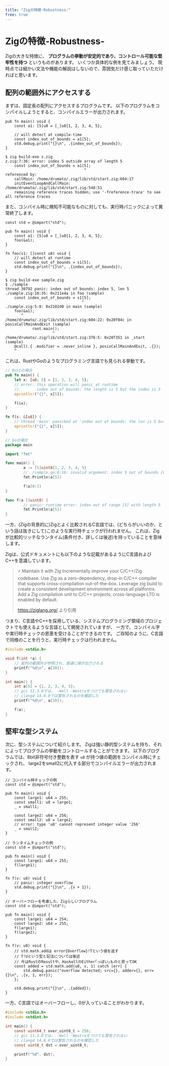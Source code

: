 ```yaml
---
title: "Zigの特徴-Robustness-"
free: true
---
```


# Zigの特徴-Robustness-

Zigの大きな特徴に、 **プログラムの挙動が安定的であり、コントロール可能な堅牢性を持つ** というものがあります。
いくつか具体的な例を見てみましょう。
現時点では細かい文法や機能の解説はしないので、雰囲気だけ感じ取っていただければと思います。

## 配列の範囲外にアクセスする

まずは、固定長の配列にアクセスするプログラムです。
以下のプログラムをコンパイルしようとすると、コンパイルエラーが出力されます。

```zig
pub fn main() void {
    const a1: [5]u8 = [_]u8{1, 2, 3, 4, 5};

    // will detect at compile-time
    const index_out_of_bounds = a1[5];
    std.debug.print("{}\n", .{index_out_of_bounds});
}
```

```shell
$ zig build-exe z.zig
z.zig:7:36: error: index 5 outside array of length 5
    const index_out_of_bounds = a1[5];
                                   ^
referenced by:
    callMain: /home/drumato/.zig/lib/std/start.zig:604:17
    initEventLoopAndCallMain: /home/drumato/.zig/lib/std/start.zig:548:51
    remaining reference traces hidden; use '-freference-trace' to see all reference traces
```

また、コンパイル時に検知不可能なものに対しても、実行時パニックによって異常終了します。

```zig
const std = @import("std");

pub fn main() void {
    const a1: [5]u8 = [_]u8{1, 2, 3, 4, 5};
    foo(&a1);
}

fn foo(s1: []const u8) void {
    // will detect at runtime
    const index_out_of_bounds = s1[5];
    std.debug.print("{}\n", .{index_out_of_bounds});
}
```

```shell
$ zig build-exe sample.zig
$ ./sample
thread 30792 panic: index out of bounds: index 5, len 5                                                                                                                                       
./sample.zig:10:35: 0x211e4a in foo (sample)                                                                                                                                                            
    const index_out_of_bounds = s1[5];                                                                                                                                                        
                                  ^                                                                                                                                                           
./sample.zig:5:8: 0x2102d0 in main (sample)                                                                                                                                                             
    foo(&a1);                                                                                                                                                                                 
       ^                                                                                                                                                                                      
/home/drumato/.zig/lib/std/start.zig:604:22: 0x20f84c in posixCallMainAndExit (sample)                                                                                                             
            root.main();                                                                                                                                                                      
                     ^                                                                                                                                                                        
/home/drumato/.zig/lib/std/start.zig:376:5: 0x20f351 in _start (sample)                                                                                                                            
    @call(.{ .modifier = .never_inline }, posixCallMainAndExit, .{});                                                                                                                         
    ^                                                                                                                                                                                         
```

これは、RustやGoのようなプログラミング言語でも見られる挙動です。

```rust
// Rustの場合
pub fn main() {
    let x: [u8; 5] = [1, 2, 3, 4, 5];
    // error: this operation will panic at runtime    
    //        index out of bounds: the length is 5 but the index is 5                                                                                                          
    eprintln!("{}", x[5]);

    f(&x);
}

fn f(s: &[u8]) {
    // thread 'main' panicked at 'index out of bounds: the len is 5 but the index is 5'
    eprintln!("{}", s[5]);
}
```

```go
// Goの場合
package main

import "fmt"

func main() {
        a := [5]uint8{1, 2, 3, 4, 5}
        // ./sample.go:8:16: invalid argument: index 5 out of bounds [0:5]
        fmt.Println(a[5])

        f(a[0:])
}

func f(a []uint8) {
        // panic: runtime error: index out of range [5] with length 5
        fmt.Println(a[5])
}
```

一方、(Zigの背景的に)Zigとよく比較されるC言語では、(どちらがいいのか、という話は抜きにして)このような実行時チェックが行われません。
これは、Zigが比較的リッチなランタイム(条件付き、詳しくは後述)を持っていることを意味します。

Zigは、公式ドキュメントにも以下のような記載があるようにC言語およびC++を意識しています。

> ⚡ Maintain it with Zig
> Incrementally improve your C/C++/Zig codebase.
>   Use Zig as a zero-dependency, drop-in C/C++ compiler that supports cross-compilation out-of-the-box.
>   Leverage zig build to create a consistent development environment across all platforms.
>   Add a Zig compilation unit to C/C++ projects; cross-language LTO is enabled by default.
> 
> <https://ziglang.org/> より引用

つまり、C言語やC++を採用している、システムプログラミング領域のプロジェクトでも使えるような言語として開発されていますが、
一方で、コンパイル字や実行時チェックの恩恵を受けることができるのです。
ご存知のように、C言語で同様のことを行うと、実行時チェックは行われません。

```c
#include <stdio.h>

void f(int *a) {
    // 配列の範囲外が参照され、普通に値が出力される
    printf("%d\n", a[10]);
}

int main() {
    int a[5] = {1, 2, 3, 4, 5};
    // gcc 11.3.0では、 -Wall -Wextraをつけても警告されない
    // clangd 14.0.0では警告されるのを確認した
    printf("%d\n", a[10]);

    f(a);
}
```

## 堅牢な型システム

次に、型システムについて紹介します。
Zigは強い静的型システムを持ち、それによってプログラムの挙動をコントロールすることができます。
以下のプログラムでは、8bit非符号付き整数を表す `u8` が持つ値の範囲をコンパイル時にチェックされ、
large2をsmall2に代入する部分でコンパイルエラーが出力されます。

```zig
// コンパイル時チェックの例
const std = @import("std");

pub fn main() void {
    const large1: u64 = 255;
    const small1: u8 = large1;
    _ = small1;

    const large2: u64 = 256;
    const small2: u8 = large2;
    // error: type 'u8' cannot represent integer value '256'
    _ = small2;
}
```

```zig
// ランタイムチェックの例
const std = @import("std");

pub fn main() void {
    const large1: u64 = 255;
    f(large1);
}

fn f(v: u8) void {
    // panic: integer overflow
    std.debug.print("{}\n", .{v + 1});
}
```

```zig
// オーバーフローを考慮した、Zigらしいプログラム
const std = @import("std");

pub fn main() void {
    const large1: u64 = 254;
    const large2: u64 = 255;
    f(large1);
    f(large2);
}

fn f(v: u8) void {
    // std.math.addは error{Overflow}!Tという値を返す
    // T!Uという型と記法については後述
    // 今はRustのResultや、HaskellのEither｢っぽい｣ものと思ってOK
    const added = std.math.add(u8, v, 1) catch |err| {
        std.debug.panic("overflow detected; src={}, adder={}, err={}\n", .{v, 1, err});
    };

    std.debug.print("{}\n", .{added});
}
```

一方、C言語ではオーバーフローし、0が入っていることがわかります。

```c
#include <stdio.h>
#include <stdint.h>

int main() {
    const uint64_t over_uint8_t = 256;
    // gcc 11.3.0では、 -Wall -Wextraをつけても警告されない
    // clangd 14.0.0では警告されるのを確認した
    const uint8_t dst = over_uint8_t;

    printf("%d", dst);
}
```

